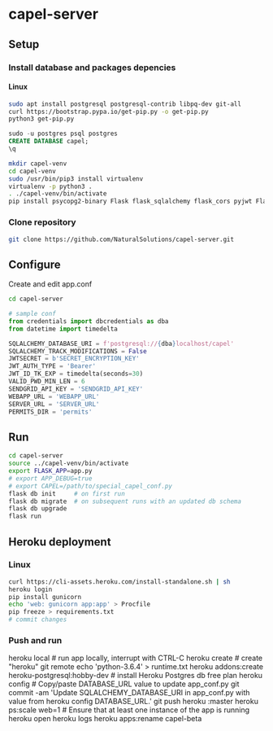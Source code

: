 # capel-server

## Setup

### Install database and packages depencies

#### Linux
```sh
sudo apt install postgresql postgresql-contrib libpq-dev git-all
curl https://bootstrap.pypa.io/get-pip.py -o get-pip.py
python3 get-pip.py
```
```sql
sudo -u postgres psql postgres
CREATE DATABASE capel;
\q
```
```sh
mkdir capel-venv
cd capel-venv
sudo /usr/bin/pip3 install virtualenv
virtualenv -p python3 .
. ./capel-venv/bin/activate
pip install psycopg2-binary Flask flask_sqlalchemy flask_cors pyjwt Flask-Migrate sendgrid reportlab PyPDF2
```

### Clone repository
```sh
git clone https://github.com/NaturalSolutions/capel-server.git
```


## Configure
Create and edit app.conf
```sh
cd capel-server
```

```py
# sample conf
from credentials import dbcredentials as dba
from datetime import timedelta

SQLALCHEMY_DATABASE_URI = f'postgresql://{dba}localhost/capel'
SQLALCHEMY_TRACK_MODIFICATIONS = False
JWTSECRET = b'SECRET_ENCRYPTION_KEY'
JWT_AUTH_TYPE = 'Bearer'
JWT_ID_TK_EXP = timedelta(seconds=30)
VALID_PWD_MIN_LEN = 6
SENDGRID_API_KEY = 'SENDGRID_API_KEY'
WEBAPP_URL = 'WEBAPP_URL'
SERVER_URL = 'SERVER_URL'
PERMITS_DIR = 'permits'

```

## Run

```sh
cd capel-server
source ../capel-venv/bin/activate
export FLASK_APP=app.py
# export APP_DEBUG=true
# export CAPEL=/path/to/special_capel_conf.py
flask db init     # on first run
flask db migrate  # on subsequent runs with an updated db schema
flask db upgrade
flask run
```

## Heroku deployment

### Linux
```sh
curl https://cli-assets.heroku.com/install-standalone.sh | sh
heroku login
pip install gunicorn
echo 'web: gunicorn app:app' > Procfile
pip freeze > requirements.txt
# commit changes
```

### Push and run
heroku local   # run app locally, interrupt with CTRL-C
heroku create  # create "heroku" git remote
echo 'python-3.6.4' > runtime.txt
heroku addons:create heroku-postgresql:hobby-dev  # install Heroku Postgres db free plan
heroku config  # Copy/paste DATABASE_URL value to update app_conf.py
git commit -am 'Update SQLALCHEMY_DATABASE_URI in app_conf.py with value from heroku config DATABASE_URL.'
git push heroku <branchname>:master
heroku ps:scale web=1  # Ensure that at least one instance of the app is running
heroku open
heroku logs
heroku apps:rename capel-beta
```

